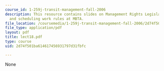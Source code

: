 ```yaml
---
course_id: 1-259j-transit-management-fall-2006
description: This resource contains slides on Management Rights Legislation (MBTA),
  and scheduling work rules at MBTA.
file_location: /coursemedia/1-259j-transit-management-fall-2006/2d74f501ba614617456931797d31fbfc_lect18.pdf
file_type: application/pdf
layout: pdf
title: lect18.pdf
type: course
uid: 2d74f501ba614617456931797d31fbfc

---
```

None